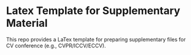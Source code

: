# Latex Template for Supplementary Material 

This repo provides a LaTex template for preparing supplementary files for CV conference (e.g., CVPR/ICCV/ECCV).
